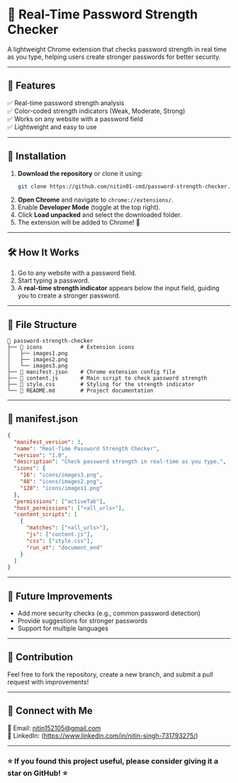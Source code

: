 # 🔐 Real-Time Password Strength Checker

A lightweight Chrome extension that checks password strength in real time as you type, helping users create stronger passwords for better security.

---

## 🚀 Features
✅ Real-time password strength analysis  
✅ Color-coded strength indicators (Weak, Moderate, Strong)  
✅ Works on any website with a password field  
✅ Lightweight and easy to use  

---

## 📌 Installation
1. **Download the repository** or clone it using:
   ```sh
   git clone https://github.com/nitin01-cmd/password-strength-checker.git
   ```
2. **Open Chrome** and navigate to `chrome://extensions/`.
3. Enable **Developer Mode** (toggle at the top right).
4. Click **Load unpacked** and select the downloaded folder.
5. The extension will be added to Chrome! 🎉

---

## 🛠 How It Works
1. Go to any website with a password field.
2. Start typing a password.
3. A **real-time strength indicator** appears below the input field, guiding you to create a stronger password.

---

## 📂 File Structure
```
📁 password-strength-checker
├── 📁 icons            # Extension icons
│   ├── images1.png
│   ├── images2.png
│   └── images3.png
├── 📜 manifest.json    # Chrome extension config file
├── 📜 content.js       # Main script to check password strength
├── 📜 style.css        # Styling for the strength indicator
└── 📜 README.md        # Project documentation
```

---

## 📜 manifest.json
```json
{
  "manifest_version": 3,
  "name": "Real-Time Password Strength Checker",
  "version": "1.0",
  "description": "Check password strength in real-time as you type.",
  "icons": {
    "16": "icons/images3.png",
    "48": "icons/images2.png",
    "128": "icons/images1.png"
  },
  "permissions": ["activeTab"],
  "host_permissions": ["<all_urls>"],
  "content_scripts": [
    {
      "matches": ["<all_urls>"],
      "js": ["content.js"],
      "css": ["style.css"],
      "run_at": "document_end"
    }
  ]
}
```

---

## 🔧 Future Improvements
- Add more security checks (e.g., common password detection)
- Provide suggestions for stronger passwords
- Support for multiple languages

---

## 🎯 Contribution
Feel free to fork the repository, create a new branch, and submit a pull request with improvements!

---

## 📢 Connect with Me
📧 Email: [nitin152105@gmail.com](mailto:nitin152105@gmail.com)  
🔗 LinkedIn: (https://www.linkedin.com/in/nitin-singh-731793275/)  

---

### ⭐ If you found this project useful, please consider giving it a **star** on GitHub! ⭐
